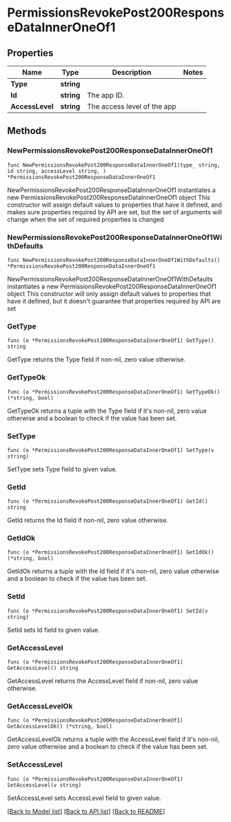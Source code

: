 # PermissionsRevokePost200ResponseDataInnerOneOf1

## Properties

Name | Type | Description | Notes
------------ | ------------- | ------------- | -------------
**Type** | **string** |  | 
**Id** | **string** | The app ID. | 
**AccessLevel** | **string** | The access level of the app | 

## Methods

### NewPermissionsRevokePost200ResponseDataInnerOneOf1

`func NewPermissionsRevokePost200ResponseDataInnerOneOf1(type_ string, id string, accessLevel string, ) *PermissionsRevokePost200ResponseDataInnerOneOf1`

NewPermissionsRevokePost200ResponseDataInnerOneOf1 instantiates a new PermissionsRevokePost200ResponseDataInnerOneOf1 object
This constructor will assign default values to properties that have it defined,
and makes sure properties required by API are set, but the set of arguments
will change when the set of required properties is changed

### NewPermissionsRevokePost200ResponseDataInnerOneOf1WithDefaults

`func NewPermissionsRevokePost200ResponseDataInnerOneOf1WithDefaults() *PermissionsRevokePost200ResponseDataInnerOneOf1`

NewPermissionsRevokePost200ResponseDataInnerOneOf1WithDefaults instantiates a new PermissionsRevokePost200ResponseDataInnerOneOf1 object
This constructor will only assign default values to properties that have it defined,
but it doesn't guarantee that properties required by API are set

### GetType

`func (o *PermissionsRevokePost200ResponseDataInnerOneOf1) GetType() string`

GetType returns the Type field if non-nil, zero value otherwise.

### GetTypeOk

`func (o *PermissionsRevokePost200ResponseDataInnerOneOf1) GetTypeOk() (*string, bool)`

GetTypeOk returns a tuple with the Type field if it's non-nil, zero value otherwise
and a boolean to check if the value has been set.

### SetType

`func (o *PermissionsRevokePost200ResponseDataInnerOneOf1) SetType(v string)`

SetType sets Type field to given value.


### GetId

`func (o *PermissionsRevokePost200ResponseDataInnerOneOf1) GetId() string`

GetId returns the Id field if non-nil, zero value otherwise.

### GetIdOk

`func (o *PermissionsRevokePost200ResponseDataInnerOneOf1) GetIdOk() (*string, bool)`

GetIdOk returns a tuple with the Id field if it's non-nil, zero value otherwise
and a boolean to check if the value has been set.

### SetId

`func (o *PermissionsRevokePost200ResponseDataInnerOneOf1) SetId(v string)`

SetId sets Id field to given value.


### GetAccessLevel

`func (o *PermissionsRevokePost200ResponseDataInnerOneOf1) GetAccessLevel() string`

GetAccessLevel returns the AccessLevel field if non-nil, zero value otherwise.

### GetAccessLevelOk

`func (o *PermissionsRevokePost200ResponseDataInnerOneOf1) GetAccessLevelOk() (*string, bool)`

GetAccessLevelOk returns a tuple with the AccessLevel field if it's non-nil, zero value otherwise
and a boolean to check if the value has been set.

### SetAccessLevel

`func (o *PermissionsRevokePost200ResponseDataInnerOneOf1) SetAccessLevel(v string)`

SetAccessLevel sets AccessLevel field to given value.



[[Back to Model list]](../README.md#documentation-for-models) [[Back to API list]](../README.md#documentation-for-api-endpoints) [[Back to README]](../README.md)


